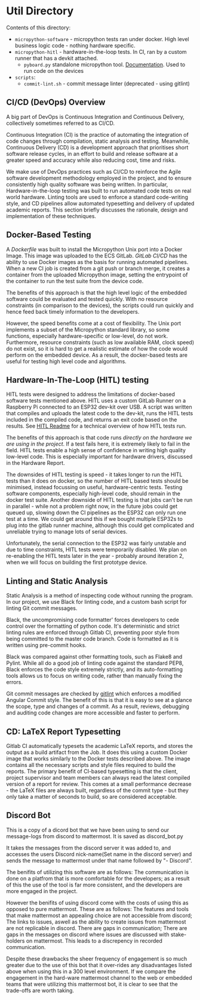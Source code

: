 # Util Directory

Contents of this directory:

- `micropython-software` - micropython tests ran under docker. High level business logic code - nothing hardware specific.
- `micropython-hitl` - hardware-in-the-loop tests. In CI, ran by a custom runner that has a devkit attached.
  - `pyboard.py` standalone micropython tool. [Documentation](https://docs.micropython.org/en/latest/reference/pyboard.py.html). Used to run code on the devices
- `scripts`:
  - `commit-lint.sh` - commit message linter (deprecated - using gitlint)

## CI/CD (DevOps) Overview

A big part of DevOps is Continuous Integration and Continuous Delivery, collectively sometimes referred to as CI/CD.

Continuous Integration (CI) is the practice of automating the integration of code changes through compilation, static analysis and testing.
Meanwhile, Continuous Delivery (CD) is a development approach that prioritises short software release cycles, in an effort to build and release software at a greater speed and accuracy while also reducing cost, time and risks.

We make use of DevOps practices such as CI/CD to reinforce the Agile software development methodology employed in the project, and to ensure consistently high quality software was being written.
In particular, Hardware-in-the-loop testing was built to run automated code tests on real world hardware.
Linting tools are used to enforce a standard code-writing style, and CD pipelines allow automated typesetting and delivery of updated academic reports.
This section briefly discusses the rationale, design and implementation of these techniques.

## Docker-Based Testing

A _Dockerfile_ was built to install the Micropython Unix port into a Docker Image.
This image was uploaded to the ECS GitLab.
_GitLab CI/CD_ has the ability to use Docker images as the basis for running automated pipelines.
When a new CI job is created from a git push or branch merge, it creates a container from the uploaded Micropython image, setting the entrypoint of the container to run the test suite from the device code.

The benefits of this approach is that the high level logic of the embedded software could be evaluated and tested quickly.
With no resource constraints (in comparison to the devices), the scripts could run quickly and hence feed back timely information to the developers.

However, the speed benefits come at a cost of flexibility.
The Unix port implements a subset of the Micropython standard library, so some functions, especially hardware-specific or low-level, do not work.
Furthermore, resource constraints (such as low available RAM, clock speed) do not exist, so it is hard to get a realistic estimate of how the code would perform on the embedded device.
As a result, the docker-based tests are useful for testing high level code and algorithms.

## Hardware-In-The-Loop (HITL) testing

HITL tests were designed to address the limitations of docker-based software tests mentioned above.
HITL uses a custom GitLab Runner on a Raspberry Pi connected to an ESP32 dev-kit over USB.
A script was written that compiles and uploads the latest code to the dev-kit, runs the HITL tests included in the compiled code, and returns an exit code based on the results.
See [HITL Readme](micropython-hitl/README.md) for a technical overview of how HITL tests run.

The benefits of this approach is that code runs _directly on the hardware we are using in the project_.
If a test fails here, it is extremely likely to fail in the field.
HITL tests enable a high sense of confidence in writing high quality low-level code.
This is especially important for hardware drivers, discussed in the Hardware Report.

The downsides of HITL testing is speed - it takes longer to run the HITL tests than it does on docker, so the number of HITL based tests should be minimised, instead focussing on useful, hardware-centric tests.
Testing software components, especially high-level code, should remain in the docker test suite.
Another downside of HITL testing is that jobs can't be run in parallel - while not a problem right now, in the future jobs could get queued up, slowing down the CI pipelines as the ESP32 can only run one test at a time.
We could get around this if we bought multiple ESP32s to plug into the gitlab runner machine, although this could get complicated and unreliable trying to manage lots of serial devices.

Unfortunately, the serial connection to the ESP32 was fairly unstable and due to time constraints, HITL tests were temporarily disabled.
We plan on re-enabling the HITL tests later in the year - probably around iteration 2, when we will focus on building the first prototype device.

## Linting and Static Analysis

Static Analysis is a method of inspecting code without running the program.
In our project, we use Black for linting code, and a custom bash script for linting Git commit messages.

Black, the uncompromising code formatter' forces developers to cede control over the formatting of python code.
It's deterministic and strict linting rules are enforced through Gitlab CI, preventing poor style from being committed to the master code branch.
Code is formatted as it is written using pre-commit hooks.

Black was compared against other formatting tools, such as Flake8 and Pylint.
While all do a good job of linting code against the standard PEP8, Black enforces the code style extremely strictly, and its auto-formatting tools allows us to focus on writing code, rather than manually fixing the errors.

Git commit messages are checked by [gitlint](https://jorisroovers.com/gitlint/) which enforces a modified Angular Commit style.
The benefit of this is that it is easy to see at a glance the scope, type and changes of a commit.
As a result, reviews, debugging and auditing code changes are more accessible and faster to perform.

## CD: LaTeX Report Typesetting

Gitlab CI automatically typesets the academic LaTeX reports, and stores the output as a build artifact from the Job.
It does this using a custom Docker image that works similarly to the Docker tests described above.
The image contains all the necessary scripts and style files required to build the reports.
The primary benefit of CI-based typesetting is that the client, project supervisor and team members can always read the latest compiled version of a report for review.
This comes at a small performance decrease - the LaTeX files are always built, regardless of the commit type - but they only take a matter of seconds to build, so are considered acceptable.

## Discord Bot

This is a copy of a dicord bot that we have been using to send our message-logs from discord to mattermost. It is saved as discord_bot.py

It takes the messages from the discord server it was added to, and accesses the users Discord nick-name(Set name in the discord server) and sends the message to mattermost under that name followed by "- Discord".

The benifits of utilizing this software are as follows: The communication is done on a platfrom that is more comfortable for the developers; as a result of this the use of the tool is far more consistent, and the developers are more engaged in the project.

However the benifits of using discord come with the costs of using this as opposed to pure mattermost. These are as follows: The features and tools that make mattermost an appealing choice are not accessible from discord; The links to issues, aswell as the ability to create issues from mattermost are not replicable in discord. There are gaps in communication; There are gaps in the messages on discord where issues are discussed with stake-holders on mattermost. This leads to a discrepency in recorded communication.

Despite these drawbacks the sheer frequency of engagement is so much greater due to the use of this bot that it over-rides any disadvantages listed above when using this in a 300 level environment. If we compare the engagement in the hard-ware mattermost channel to the web or embedded teams that were utilizing this mattermost bot, it is clear to see that the trade-offs are worth taking.
